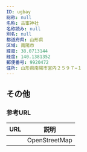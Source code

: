 ```yaml
---
ID: ugbay
総称: null
名称: 古峯神社
名称読み: null
別名: null
都道府県: 山形県
区域: 南陽市
緯度: 38.0713144
経度: 140.1381352
郵便番号: 9920472
住所: 山形県南陽市宮内２５９７−１
---
```


## その他

### 参考URL

| URL | 説明          |
| --- | ------------- |
|     | OpenStreetMap |
